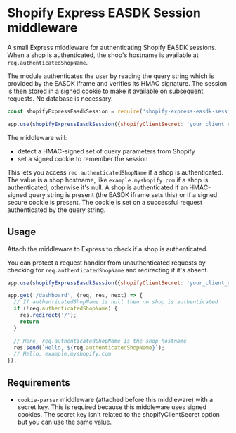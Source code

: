 # Shopify Express EASDK Session middleware

A small Express middleware for authenticating Shopify EASDK sessions. When a shop is authenticated, the shop's hostname is available at `req.authenticatedShopName`.

The module authenticates the user by reading the query string which is provided by the EASDK iframe and verifies its HMAC signature. The session is then stored in a signed cookie to make it available on subsequent requests. No database is necessary.

```js
const shopifyExpressEasdkSession = require('shopify-express-easdk-session');

app.use(shopifyExpressEasdkSession({shopifyClientSecret: 'your_client_secret'}));
```

The middleware will:

- detect a HMAC-signed set of query parameters from Shopify
- set a signed cookie to remember the session

This lets you access `req.authenticatedShopName` if a shop is authenticated. The value is a shop hostname, like `example.myshopify.com` if a shop is authenticated, otherwise it's null. A shop is authenticated if an HMAC-signed query string is present (the EASDK iframe sets this) or if a signed secure cookie is present. The cookie is set on a successful request authenticated by the query string.

## Usage

Attach the middleware to Express to check if a shop is authenticated.

You can protect a request handler from unauthenticated requests by checking for `req.authenticatedShopName` and redirecting if it's absent.

```js
app.use(shopifyExpressEasdkSession({shopifyClientSecret: 'your_client_secret'}));

app.get('/dashboard', (req, res, next) => {
  // If authenticatedShopName is null then no shop is authenticated
  if (!req.authenticatedShopName) {
    res.redirect('/');
    return
  }

  // Here, req.authenticatedShopName is the shop hostname
  res.send(`Hello, ${req.authenticatedShopName}`);
  // Hello, example.myshopify.com
});
```

## Requirements

- `cookie-parser` middleware (attached before this middleware) with a secret key. This is required because this middleware uses signed cookies. The secret key isn't related to the shopifyClientSecret option but you can use the same value.
